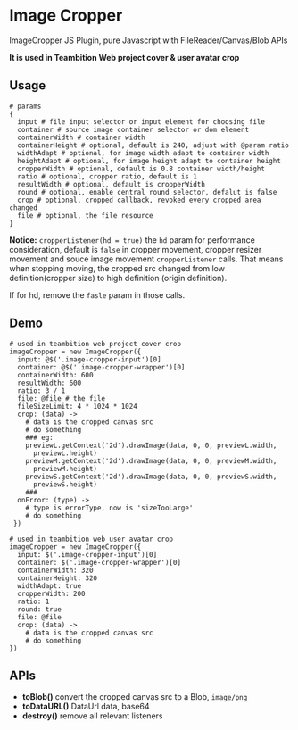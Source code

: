 # Image Cropper
ImageCropper JS Plugin, pure Javascript with FileReader/Canvas/Blob APIs

**It is used in Teambition Web project cover & user avatar crop**

## Usage

```
# params
{
  input # file input selector or input element for choosing file
  container # source image container selector or dom element
  containerWidth # container width 
  containerHeight # optional, default is 240, adjust with @param ratio
  widthAdapt # optional, for image width adapt to container width
  heightAdapt # optional, for image height adapt to container height
  cropperWidth # optional, default is 0.8 container width/height
  ratio # optional, cropper ratio, default is 1
  resultWidth # optional, default is cropperWidth
  round # optional, enable central round selector, defalut is false
  crop # optional, cropped callback, revoked every cropped area changed
  file # optional, the file resource
}

```

**Notice:** `cropperListener(hd = true)` the `hd` param for performance consideration, default is `false` in cropper movement, cropper resizer movement and souce image movement `cropperListener` calls. That means when stopping moving, the cropped src changed from low definition(cropper size) to high definition (origin definition).

If for hd, remove the `fasle` param in those calls.





## Demo

```
# used in teambition web project cover crop
imageCropper = new ImageCropper({
  input: @$('.image-cropper-input')[0]
  container: @$('.image-cropper-wrapper')[0]
  containerWidth: 600
  resultWidth: 600
  ratio: 3 / 1
  file: @file # the file
  fileSizeLimit: 4 * 1024 * 1024
  crop: (data) ->
    # data is the cropped canvas src
    # do something
    ### eg:
    previewL.getContext('2d').drawImage(data, 0, 0, previewL.width,
      previewL.height)
    previewM.getContext('2d').drawImage(data, 0, 0, previewM.width,
      previewM.height)
    previewS.getContext('2d').drawImage(data, 0, 0, previewS.width,
      previewS.height)
    ###
  onError: (type) ->
    # type is errorType, now is 'sizeTooLarge'
    # do something
 })
```

```
# used in teambition web user avatar crop
imageCropper = new ImageCropper({
  input: $('.image-cropper-input')[0]
  container: $('.image-cropper-wrapper')[0]
  containerWidth: 320
  containerHeight: 320
  widthAdapt: true
  cropperWidth: 200
  ratio: 1
  round: true
  file: @file
  crop: (data) ->
    # data is the cropped canvas src
    # do something
})
```

## APIs
* **toBlob()** convert the cropped canvas src to a Blob, `image/png`
* **toDataURL()** DataUrl data, base64 
* **destroy()** remove all relevant listeners

